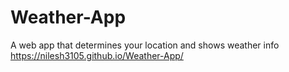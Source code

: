 # Weather-App
A web app that determines your location and shows weather info
https://nilesh3105.github.io/Weather-App/
